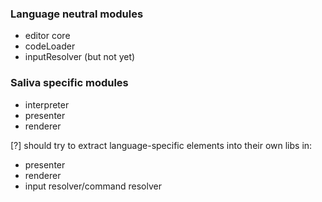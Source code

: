 ### Language neutral modules
* editor core
* codeLoader
* inputResolver (but not yet)

### Saliva specific modules
* interpreter
* presenter
* renderer

[?] should try to extract language-specific elements into their own libs in:
* presenter
* renderer
* input resolver/command resolver
